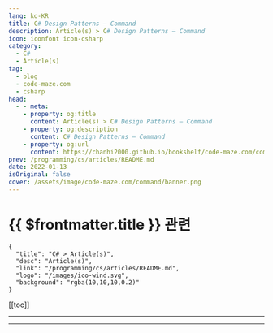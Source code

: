 ```yaml
---
lang: ko-KR
title: C# Design Patterns – Command
description: Article(s) > C# Design Patterns – Command
icon: iconfont icon-csharp
category: 
  - C#
  - Article(s)
tag: 
  - blog
  - code-maze.com
  - csharp
head:  
  - - meta:
    - property: og:title
      content: Article(s) > C# Design Patterns – Command
    - property: og:description
      content: C# Design Patterns – Command
    - property: og:url
      content: https://chanhi2000.github.io/bookshelf/code-maze.com/command.html
prev: /programming/cs/articles/README.md
date: 2022-01-13
isOriginal: false
cover: /assets/image/code-maze.com/command/banner.png
---
```


# {{ $frontmatter.title }} 관련

```component VPCard
{
  "title": "C# > Article(s)",
  "desc": "Article(s)",
  "link": "/programming/cs/articles/README.md",
  "logo": "/images/ico-wind.svg",
  "background": "rgba(10,10,10,0.2)"
}
```

[[toc]]

---

<SiteInfo
  name="C# Design Patterns – Command"
  desc="We are going to learn how to impelement Command design pattern in C#, how to use it to keep track of our actions and undo them as well."
  url="https://code-maze.com/command/"
  logo="/assets/image/code-maze.com/favicon.png"
  preview="/assets/image/command/banner.png"/>

<!-- TODO: 작성 -->

---

<TagLinks />